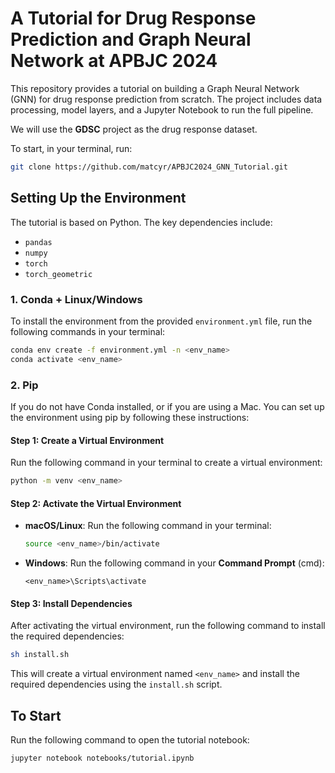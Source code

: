# A Tutorial for Drug Response Prediction and Graph Neural Network at APBJC 2024

This repository provides a tutorial on building a Graph Neural Network (GNN) for drug response prediction from scratch. The project includes data processing, model layers, and a Jupyter Notebook to run the full pipeline.

We will use the **GDSC** project as the drug response dataset.


To start, in your terminal, run:
```bash
git clone https://github.com/matcyr/APBJC2024_GNN_Tutorial.git
```

## Setting Up the Environment
The tutorial is based on Python. The key dependencies include:
- `pandas`
- `numpy`
- `torch`
- `torch_geometric`

### 1. Conda + Linux/Windows
To install the environment from the provided `environment.yml` file, run the following commands in your terminal:

```bash
conda env create -f environment.yml -n <env_name>
conda activate <env_name>
```

### 2. Pip
If you do not have Conda installed, or if you are using a Mac. You can set up the environment using pip by following these instructions:

#### Step 1: Create a Virtual Environment
Run the following command in your terminal to create a virtual environment:

```bash
python -m venv <env_name>
```

#### Step 2: Activate the Virtual Environment
- **macOS/Linux**: Run the following command in your terminal:
  
  ```bash
  source <env_name>/bin/activate
  ```

- **Windows**: Run the following command in your **Command Prompt** (cmd):
  
  ```
  <env_name>\Scripts\activate
  ```

#### Step 3: Install Dependencies
After activating the virtual environment, run the following command to install the required dependencies:

```bash
sh install.sh
```

This will create a virtual environment named `<env_name>` and install the required dependencies using the `install.sh` script.

## To Start
Run the following command to open the tutorial notebook:
```bash
jupyter notebook notebooks/tutorial.ipynb
```

